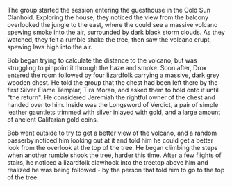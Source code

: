 The group started the session entering the guesthouse in the Cold Sun Clanhold. Exploring the house, they noticed the view from the balcony overlooked the jungle to the east, where the could see a massive volcano spewing smoke into the air, surrounded by dark black storm clouds. As they watched, they felt a rumble shake the tree, then saw the volcano erupt, spewing lava high into the air.

Bob began trying to calculate the distance to the volcano, but was struggling to pinpoint it through the haze and smoke. Soon after, Drox entered the room followed by four lizardfolk carrying a massive, dark grey wooden chest. He told the group that the chest had been left there by the first Silver Flame Templar, Tira Moran, and asked them to hold onto it until "the return". He considered Jeremiah the rightful owner of the chest and handed over to him. Inside was the Longsword of Verdict, a pair of simple leather gauntlets trimmed with silver inlayed with gold, and a large amount of ancient Galifarian gold coins.

Bob went outside to try to get a better view of the volcano, and a random passerby noticed him looking out at it and told him he could get a better look from the overlook at the top of the tree. He began climbing the steps when another rumble shook the tree, harder this time. After a few flights of stairs, he noticed a lizardfolk clawhook into the treetop above him and realized he was being followed - by the person that told him to go to the top of the tree.